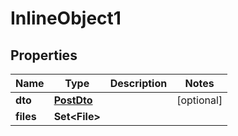 

# InlineObject1


## Properties

Name | Type | Description | Notes
------------ | ------------- | ------------- | -------------
**dto** | [**PostDto**](PostDto.md) |  |  [optional]
**files** | **Set&lt;File&gt;** |  | 



